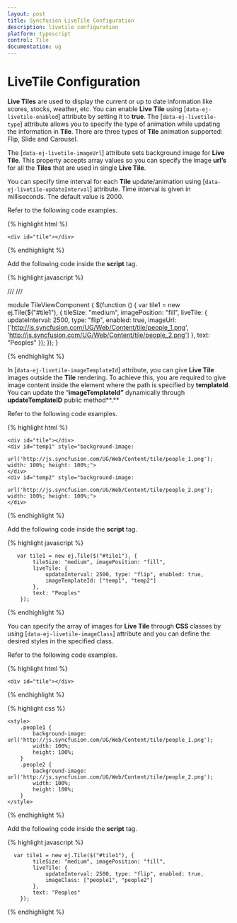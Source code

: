 ```yaml
---
layout: post
title: Syncfusion LiveTile Configuration
description: livetile configuration
platform: typescript
control: Tile
documentation: ug
---
```


# LiveTile Configuration

**Live Tiles** are used to display the current or up to date information like scores, stocks, weather, etc. You can enable **Live Tile** using [`data-ej-livetile-enabled`] attribute by setting it to **true**. The [`data-ej-livetile-type`] attribute allows you to specify the type of animation while updating the information in **Tile**. There are three types of **Tile** animation supported: Flip, Slide and Carousel.

The [`data-ej-livetile-imageUrl`] attribute sets background image for **Live Tile**. This property accepts array values so you can specify the image **url’s** for all the **Tiles** that are used in single **Live Tile**. 

You can specify time interval for each **Tile** update/animation using [`data-ej-livetile-updateInterval`] attribute. Time interval is given in milliseconds. The default value is 2000.

Refer to the following code examples.

{% highlight html %}

    <div id="tile"></div>

{% endhighlight %}

Add the following code inside the **script** tag.

{% highlight javascript %}    
   
  /// <reference path="tsfiles/jquery.d.ts" />
 /// <reference path="tsfiles/ej.web.all.d.ts" />

module TileViewComponent {
    $(function () {
         var tile1 = new ej.Tile($("#tile1"), {
            tileSize: "medium", imagePosition: "fill",
            liveTile: {
                updateInterval: 2500, type: "flip", enabled: true,
                imageUrl: ['http://js.syncfusion.com/UG/Web/Content/tile/people_1.png', 'http://js.syncfusion.com/UG/Web/Content/tile/people_2.png']
            },
            text: "Peoples"
        });
   });
}
 
{% endhighlight %}



In [`data-ej-livetile-imageTemplateId`] attribute, you can give **Live Tile** images outside the **Tile** rendering. To achieve this, you are required to give image content inside the element where the path is specified by **templateId**. You can update the “**imageTemplateId”** dynamically through **updateTemplateID** public method**.**

Refer to the following code examples. 



{% highlight html %}


    <div id="tile"></div>
    <div id="temp1" style="background-image:
            url('http://js.syncfusion.com/UG/Web/Content/tile/people_1.png'); width: 100%; height: 100%;">
    </div>
    <div id="temp2" style="background-image:
            url('http://js.syncfusion.com/UG/Web/Content/tile/people_2.png'); width: 100%; height: 100%;">
    </div>
 
{% endhighlight %}  

Add the following code inside the **script** tag.

{% highlight javascript %}
    
       var tile1 = new ej.Tile($("#tile1"), {
            tileSize: "medium", imagePosition: "fill",
            liveTile: {
                updateInterval: 2500, type: "flip", enabled: true,
                imageTemplateId: ["temp1", "temp2"]
            },
            text: "Peoples"
        });

{% endhighlight %}



You can specify the array of images for **Live Tile** through **CSS** classes by using [`data-ej-livetile-imageClass`] attribute and you can define the desired styles in the specified class.

Refer to the following code examples.



{% highlight html %}

    <div id="tile"></div>
    
{% endhighlight %}
    
{% highlight css %}
    
    <style>
        .people1 {
            background-image: url('http://js.syncfusion.com/UG/Web/Content/tile/people_1.png');
            width: 100%;
            height: 100%;
        }
        .people2 {
            background-image: url('http://js.syncfusion.com/UG/Web/Content/tile/people_2.png');
            width: 100%;
            height: 100%;
        }
    </style>
    
 {% endhighlight %}

Add the following code inside the **script** tag.
    
{% highlight javascript %}
        
      var tile1 = new ej.Tile($("#tile1"), {
            tileSize: "medium", imagePosition: "fill",
            liveTile: {
                updateInterval: 2500, type: "flip", enabled: true,
                imageClass: ["people1", "people2"]
            },
            text: "Peoples"
        });

{% endhighlight %}



